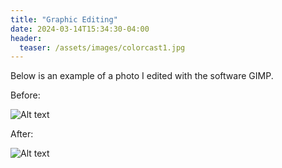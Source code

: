 ```yaml
---
title: "Graphic Editing"
date: 2024-03-14T15:34:30-04:00
header:
  teaser: /assets/images/colorcast1.jpg
---
```

Below is an example of a photo I edited with the software GIMP.

Before:

![Alt text](/RyansSite/assets/images/colorcast2.jpg "a title")

After:

![Alt text](/RyansSite/assets/images/colorcast1.png "a title")
